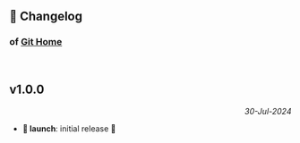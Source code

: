 ## 📒 Changelog

### of [Git Home](https://github.com/igorskyflyer/vscode-git-home)

<br>

## v1.0.0

<p align="right"><em>30-Jul-2024</em></p>

- **🚀 launch**: initial release 🎉
